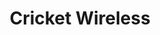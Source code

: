 ---
title: "Cricket Wireless"
url: /chicago/cricket-wireless-south-halsted-street/
shop: mobile phone
---